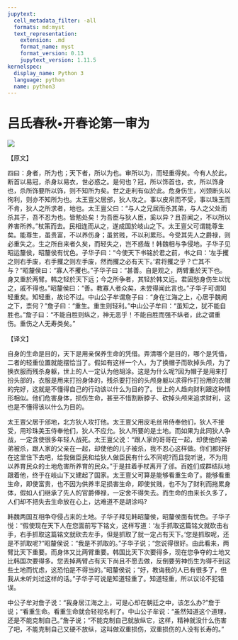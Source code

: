 ```yaml
---
jupytext:
  cell_metadata_filter: -all
  formats: md:myst
  text_representation:
    extension: .md
    format_name: myst
    format_version: 0.13
    jupytext_version: 1.11.5
kernelspec:
  display_name: Python 3
  language: python
  name: python3
---
```

# 吕氏春秋&#8226;开春论第一审为

![](image/cover.jpg)

【原文】

四曰：身者，所为也；天下者，所以为也。审所以为，而轻重得矣。今有人於此，断首以易冠，杀身以易衣，世必惑之。是何也？冠，所以饰首也，衣，所以饰身也，杀所饰要所以饰，则不知所为矣。世之走利有似於此。危身伤生，刈颈断头以徇利，则亦不知所为也。太王亶父居邠，狄人攻之。事以皮帛而不受，事以珠玉而不肯，狄人之所求者，地也。太王亶父曰：“与人之兄居而杀其弟，与人之父处而杀其子，吾不忍为也。皆勉处矣！为吾臣与狄人臣，奚以异？且吾闻之，不以所以养害所养。”杖策而去。民相连而从之，遂成国於岐山之下。太王亶父可谓能尊生矣。能尊生，虽贵富，不以养伤身；虽贫贱，不以利累形。今受其先人之爵禄，则必重失之。生之所自来者久矣，而轻失之，岂不惑哉！韩魏相与争侵地。子华子见昭运釐侯，昭釐侯有忧色。子华子曰：“今使天下书铭於君之前，书之曰：‘左手攫之则右手废，右手攫之则左手废，然而攫之必有天下。’君将攫之乎？亡其不与？”昭釐侯曰：“寡人不攫也。”子华子曰：“甚善。自是观之，两臂重於天下也。身又重於两臂。韩之轻於天下远；今之所争者，其轻於韩又远。君固愁身伤生以忧之，戚不得也。”昭釐侯曰：“善。教寡人者众矣，未尝得闻此言也。”子华子可谓知轻重矣。知轻重，故论不过。中山公子牟谓詹子曰：“身在江海之上，心居乎魏阙之下，柰何？”詹子曰：“重生。重生则轻利。”中山公子牟曰：“虽知之，犹不能自胜也。”詹子曰：“不能自胜则纵之，神无恶乎！不能自胜而强不纵者，此之谓重伤。重伤之人无寿类矣。”

【译文】

自身的生命是目的，天下是用亲保养生命的凭借。弄清哪个是目的，哪个是凭借，二者的轻重位置就能摆恰当了。假如有这样一个人，为了换帽子而砍掉头颅，为了换衣服而残杀身躯，世上的人一定认为他胡涂。这是为什么呢?因为帽子是用来打扮头部的，衣服是用来打扮身体的，残杀要打扮的头颅身躯以求得作打扮用的衣帽的完好，这就是不懂得自己的行动该以什么为目的了。世上的人趋向财利跟这种情形相似。他们危害身体，损伤生命，甚至不惜割断脖子、砍掉头颅来追求财利，这也是不懂得该以什么为目的。

太王亶父居于邠地，北方狄人攻打他。太王亶父用皮毛丝帛侍奉他们，狄人不接受，用珍珠美玉侍奉他们，狄人不应允。狄人所要的是土地。而如果为此同狄人争战，一定含使很多年轻人战死。太王亶父说：“跟人家的哥哥在一起，却使他的弟弟被杀，跟人家的父亲在一起，却使他的儿子被杀，我不忍心这样做。你们都好好在这里住下去吧，给我做臣民和给狄人做臣民有什么不同呢?而且我听说，不为用以养育民众的土地危害所养育的民众。”于是拄着手杖离开了邠。百姓们成群结队地跟着他，终于在岐山下又建起了国家。太王亶父可算是能够看重生命了。能够看重生命，即使富贵，也不因为供养丰足损害生命，即使贫贱，也不为了财利而拖累身体，假如人们继承了先人的官爵俸禄，一定舍不得失去。而生命的由来长久多了，人们却不把失去生命放在心上，达难道不是胡涂吗?

韩魏两国互相争夺侵占来的土地。子华子拜见韩昭釐侯，昭釐侯面有忧色。子华子悦：“假使现在天下人在您面前写下铭文，这样写道：‘左手抓取这篇铭文就砍击右手，右手抓取这篇铭文就砍去左手，但是抓取了就一定占有天下。’您是抓取呢，还是不抓取呢?”昭釐侯说：“我是不抓取的。”子华子说；“您说得很好。由此看来，两臂比天下重要。而身体又比两臂重要。韩国比天下次要得多，现在您争夺的土地又比韩国次要得多。您丢掉两臂占有天下尚且不愿去做，反倒要劳神伤生为得不到这些土地而忧虑，这恐怕是不得当的。”昭釐侯说；“好，教诲我的人已有很多了，但我从未听刘过这样的话。”子华子可说是知道轻重了。知道轻重，所以议论不犯错误。

中公子牟对詹子说：“我身居江海之上，可是心却在朝廷之中，该怎么办?”詹于说；“看重生命。看重生命就会轻视名利了。中山公子牟说：“虽然知道这个道理，还是不能克制自己。”詹子说；“不能克制自己就放纵它，这样，精神就没什么伤害了吧，不能克制自己又硬不放纵，这叫做双重损伤，双重损伤的人没有长寿的。”



